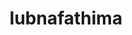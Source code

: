 ---
title: lubnafathima
github: https://github.com/lubnafathima
mode: dark
transition: 3s
archetype:
- Animation
- Little Bit of Everything
---